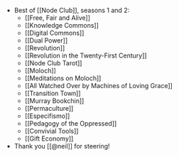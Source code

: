 - Best of [[Node Club]], seasons 1 and 2:
  - [[Free, Fair and Alive]]
  - [[Knowledge Commons]]
  - [[Digital Commons]]
  - [[Dual Power]]
  - [[Revolution]]
  - [[Revolution in the Twenty-First Century]]
  - [[Node Club Tarot]]
  - [[Moloch]]
  - [[Meditations on Moloch]]
  - [[All Watched Over by Machines of Loving Grace]]
  - [[Transition Town]]
  - [[Murray Bookchin]]
  - [[Permaculture]]
  - [[Especifismo]]
  - [[Pedagogy of the Oppressed]]
  - [[Convivial Tools]]
  - [[Gift Economy]]
- Thank you [[@neil]] for steering!
